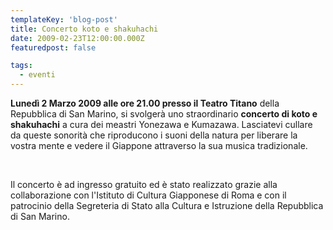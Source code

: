 ```yaml
---
templateKey: 'blog-post'
title: Concerto koto e shakuhachi
date: 2009-02-23T12:00:00.000Z
featuredpost: false

tags:
  - eventi
---
```



**Lunedì 2 Marzo 2009 alle ore 21.00 presso il Teatro Titano**  della Repubblica di San Marino, si svolgerà uno straordinario **concerto di koto e shakuhachi**  a cura dei meastri Yonezawa e Kumazawa. Lasciatevi cullare da queste sonorità che riproducono i suoni della natura per liberare la vostra mente e vedere il Giappone attraverso la sua musica tradizionale. 

   

 

 Il concerto è ad ingresso gratuito ed è stato realizzato grazie alla collaborazione con l'Istituto di Cultura Giapponese di Roma e con il patrocinio della Segreteria di Stato alla Cultura e Istruzione della Repubblica di San Marino. 

